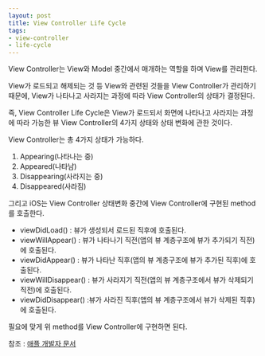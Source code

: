 ```yaml
---
layout: post
title: View Controller Life Cycle
tags: 
- view-controller
- life-cycle
---
```


View Controller는 View와 Model 중간에서 매개하는 역할을 하며 View를 관리한다.

View가 로드되고 해제되는 것 등 View와 관련된 것들을 View Controller가 관리하기 때문에, View가 나타나고 사라지는 과정에 따라 View Controller의 상태가 결정된다.

즉, View Controller Life Cycle은 View가 로드되서 화면에 나타나고 사라지는 과정에 따라 가능한 뷰 View Controller의 4가지 상태와 상태 변화에 관한 것이다.

View Controller는 총 4가지 상태가 가능하다.
1. Appearing(나타나는 중)
2. Appeared(나타남)
3. Disappearing(사라지는 중)
4. Disappeared(사라짐)

그리고 iOS는 View Controller 상태변화 중간에 View Controller에 구현된 method를 호출한다.
- viewDidLoad() : 뷰가 생성되서 로드된 직후에 호출된다.
- viewWillAppear() : 뷰가 나타나기 직전(앱의 뷰 계층구조에 뷰가 추가되기 직전)에 호출된다.
- viewDidAppear() : 뷰가 나타난 직후(앱의 뷰 계층구조에 뷰가 추가된 직후)에 호출된다.
- viewWillDisappear() : 뷰가 사라지기 직전(앱의 뷰 계층구조에서 뷰가 삭제되기 직전)에 호출된다. 
- viewDidDisappear() :뷰가 사라진 직후(앱의 뷰 계층구조에서 뷰가 삭제된 직후)에 호출된다.

필요에 맞게 위 method를 View Controller에 구현하면 된다. 

참조 : [애플 개발자 문서](https://developer.apple.com/library/archive/referencelibrary/GettingStarted/DevelopiOSAppsSwift/WorkWithViewControllers.html)
